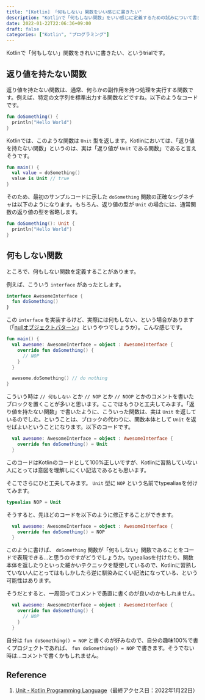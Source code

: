 ```yaml
---
title: "[Kotlin] 「何もしない」関数をいい感じに書きたい"
description: "Kotlinで「何もしない関数」をいい感じに定義するための試みについて書きました。"
date: 2022-01-22T22:06:36+09:00
draft: false
categories: ["Kotlin", "プログラミング"]
---
```


Kotlinで「何もしない」関数をきれいに書きたい、というtrialです。

## 返り値を持たない関数

返り値を持たない関数は、通常、何らかの副作用を持つ処理を実行する関数です。例えば、特定の文字列を標準出力する関数などですね。以下のようなコードです。

```kotlin
fun doSomething() {
  println("Hello World")
}
```

Kotlinでは、このような関数は `Unit` 型を返します。Kotlinにおいては、「返り値を持たない関数」というのは、実は「返り値が `Unit` である関数」であると言えそうです。

```kotlin
fun main() {
  val value = doSomething()
  value is Unit // true
}
```

そのため、最初のサンプルコードに示した `doSomething` 関数の正確なシグネチャは以下のようになります。もちろん、返り値の型が `Unit` の場合には、通常関数の返り値の型を省略します。

```kotlin
fun doSomething(): Unit {
  println("Hello World")
}
```

## 何もしない関数

ところで、何もしない関数を定義することがあります。

例えば、こういう `interface` があったとします。

```kotlin
interface AwesomeInterface {
  fun doSomething()
}
```

この `interface` を実装するけど、実際には何もしない、という場合があります（「[nullオブジェクトパターン](https://okuzawats.com/blog/null-object-pattern/)」というやつでしょうか）。こんな感じです。

```kotlin
fun main() {
  val awesome: AwesomeInterface = object : AwesomeInterface {
    override fun doSomething() {
      // NOP
    }
  }

  awesome.doSomething() // do nothing
}
```

こういう時は `// 何もしない` とか `// NOP` とか `// NOOP` とかのコメントを書いたブロックを置くことが多いと思います。ここではもうひと工夫してみます。「返り値を持たない関数」で書いたように、こういった関数は、実は `Unit` を返しているのでした。ということは、ブロックの代わりに、関数本体として `Unit` を返せばよいということになります。以下のコードです。

```kotlin
  val awesome: AwesomeInterface = object : AwesomeInterface {
    override fun doSomething() = Unit
  }
```

このコードはKotlinのコードとして100%正しいですが、Kotlinに習熟していない人にとっては意図を理解しにくい記法であるとも思います。

そこでさらにひと工夫してみます。 `Unit` 型に `NOP` という名前でtypealiasを付けてみます。

```kotlin
typealias NOP = Unit
```

そうすると、先ほどのコードを以下のように修正することができます。

```kotlin
  val awesome: AwesomeInterface = object : AwesomeInterface {
    override fun doSomething() = NOP
  }
```

このように書けば、 `doSomething` 関数が「何もしない」関数であることをコードで表現できる...と思うのですがどうでしょうか。typealiasを付けたり、関数本体を返したりといった細かいテクニックを駆使しているので、Kotlinに習熟していない人にとってはもしかしたら逆に馴染みにくい記法になっている、という可能性はあります。

そうだとすると、一周回ってコメントで愚直に書くのが良いのかもしれません。

```kotlin
  val awesome: AwesomeInterface = object : AwesomeInterface {
    override fun doSomething() {
      // NOP
    }
  }
```

自分は `fun doSomething() = NOP` と書くのが好みなので、自分の趣味100%で書くプロジェクトであれば、 `fun doSomething() = NOP` で書きます。そうでない時は...コメントで書くかもしれません。

## Reference
1. [Unit - Kotlin Programming Language](https://kotlinlang.org/api/latest/jvm/stdlib/kotlin/-unit/)（最終アクセス日：2022年1月22日）
